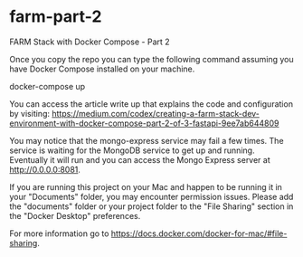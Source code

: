 # farm-part-2
FARM Stack with Docker Compose - Part 2

Once you copy the repo you can type the following command assuming you have Docker Compose installed on your machine.

docker-compose up

You can access the article write up that explains the code and configuration by visiting:
https://medium.com/codex/creating-a-farm-stack-dev-environment-with-docker-compose-part-2-of-3-fastapi-9ee7ab644809

You may notice that the mongo-express service may fail a few times. The service is waiting for the MongoDB service to get up and running. Eventually it will run and you can access the Mongo Express server at http://0.0.0.0:8081.

If you are running this project on your Mac and happen to be running it in your "Documents" folder, you may encounter permission issues. Please add the "documents" folder or your project folder to the "File Sharing" section in the "Docker Desktop" preferences.

For more information go to https://docs.docker.com/docker-for-mac/#file-sharing.
